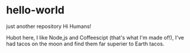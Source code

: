 # hello-world
just another repository
Hi Humans!

Hubot here, I like Node,js and Coffeescipt (that's what I'm made of!),
I've had tacos on the moon  and find them far superier to Earth tacos.
